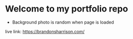 # Welcome to my portfolio repo

* Background photo is random when page is loaded  

live link: https://brandonsharrison.com/
